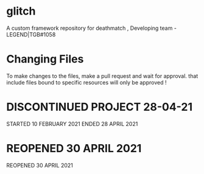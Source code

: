 # glitch
A custom framework repository for deathmatch , Developing team - LEGEND|TGB#1058


# Changing Files
To make changes to the files, make a pull request and wait for approval. that include files bound to specific resources will only be approved !

# DISCONTINUED  PROJECT 28-04-21

STARTED 10 FEBRUARY 2021 
ENDED 28 APRIL 2021

#  REOPENED 30 APRIL 2021 
 REOPENED 30 APRIL 2021 

